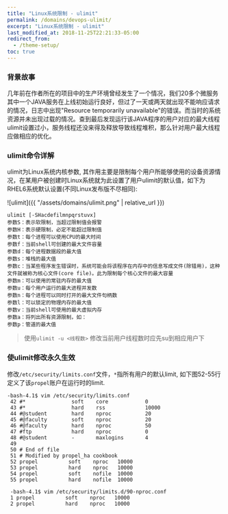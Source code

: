 ```yaml
---
title: "Linux系统限制 - ulimit"
permalink: /domains/devops-ulimit/
excerpt: "Linux系统限制 - ulimit"
last_modified_at: 2018-11-25T22:21:33-05:00
redirect_from:
  - /theme-setup/
toc: true
---
```


### 背景故事
几年前在作者所在的项目中的生产环境曾经发生了一个情况，我们20多个微服务其中一个JAVA服务在上线初始运行良好，但过了一天或两天就出现不能响应请求的情况，日志中出现"Resource temporarily unavailable"的错误。而当时的系统资源并未出现过载的情况。查到最后发现运行该JAVA程序的用户对应的最大线程ulimit设置过小，服务线程还没来得及释放导致线程堆积，那么针对用户最大线程应做相应的优化。

### ulimit命令详解
ulimit为Linux系统内核参数, 其作用主要是限制每个用户所能够使用的设备资源情况，在某用户被创建时Linux系统就为此设置了用户ulimit的默认值，如下为RHEL6系统默认设置(不同Linux发布版不尽相同):

![ulimit]({{ "/assets/domains/ulimit.png" | relative_url }})

```
ulimit [-SHacdefilmnpqrstuvx]
参数S：表示软限制，当超过限制值会报警
参数H：表示硬限制，必定不能超过限制值
参数t：每个进程可以使用CPU的最大时间
参数f：当前shell可创建的最大文件容量
参数d：每个进程数据段的最大值
参数s：堆栈的最大值
参数c：当某些程序发生错误时，系统可能会将该程序在内存中的信息写成文件(除错用)，这种文件就被称为核心文件(core file)。此为限制每个核心文件的最大容量
参数m：可以使用的常驻内存的最大值
参数u：每个用户运行的最大进程并发数
参数n：每个进程可以同时打开的最大文件句柄数
参数l：可以锁定的物理内存的最大值
参数v：当前shell可使用的最大虚拟内存
参数a：将列出所有资源限制，如：
参数p：管道的最大值
```

> 使用`ulimit -u <线程数>` 修改当前用户线程数时应先su到相应用户下

### 使ulimit修改永久生效
修改`/etc/security/limits.conf`文件，`*`指所有用户的默认limit, 如下图52-55行定义了该`propel`账户在运行时的limit.

```
-bash-4.1$ vim /etc/security/limits.conf
 42 #*               soft    core            0
 43 #*               hard    rss             10000
 44 #@student        hard    nproc           20
 45 #@faculty        soft    nproc           20
 46 #@faculty        hard    nproc           50
 47 #ftp             hard    nproc           0
 48 #@student        -       maxlogins       4
 49 
 50 # End of file
 51 # Modified by propel_ha cookbook
 52 propel          soft    nproc   10000
 53 propel          hard    nproc   10000
 54 propel          soft    nofile  10000
 55 propel          hard    nofile  10000

 -bash-4.1$ vim /etc/security/limits.d/90-nproc.conf
 1 propel          soft    nproc   10000
 2 propel          hard    nproc   10000
```

